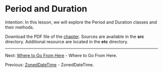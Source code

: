 # Period and Duration

Intention: In this lesson, we will explore the Period and Duration classes and their methods.

Download the PDF file of the [chapter](chapter_36.pdf). Sources are available in the <b>src</b> directory. 
Additional resource are located in the <b>etc</b> directory.

<hr>

Next: [Where to Go From Here](chapter_37.md "Where to Go From Here") - Where to Go From Here.

Previous: [ZonedDateTime](chapter_35.md "ZonedDateTime") - ZonedDateTime.